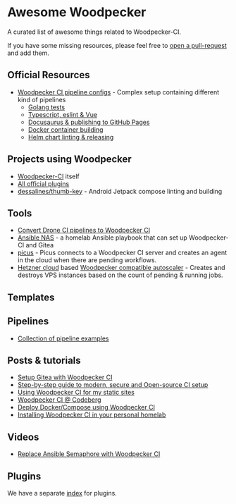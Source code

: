 # Awesome Woodpecker

A curated list of awesome things related to Woodpecker-CI.

If you have some missing resources, please feel free to [open a pull-request](https://github.com/woodpecker-ci/woodpecker/edit/master/docs/docs/92-awesome.md) and add them.

## Official Resources

- [Woodpecker CI pipeline configs](https://github.com/woodpecker-ci/woodpecker/tree/master/.woodpecker) - Complex setup containing different kind of pipelines
  - [Golang tests](https://github.com/woodpecker-ci/woodpecker/blob/master/.woodpecker/test.yml)
  - [Typescript, eslint & Vue](https://github.com/woodpecker-ci/woodpecker/blob/master/.woodpecker/web.yml)
  - [Docusaurus & publishing to GitHub Pages](https://github.com/woodpecker-ci/woodpecker/blob/master/.woodpecker/docs.yml)
  - [Docker container building](https://github.com/woodpecker-ci/woodpecker/blob/master/.woodpecker/docker.yml)
  - [Helm chart linting & releasing](https://github.com/woodpecker-ci/woodpecker/blob/master/.woodpecker/helm.yml)

## Projects using Woodpecker

- [Woodpecker-CI](https://github.com/woodpecker-ci/woodpecker/tree/master/.woodpecker) itself
- [All official plugins](https://github.com/woodpecker-ci?q=plugin&type=all)
- [dessalines/thumb-key](https://github.com/dessalines/thumb-key/blob/main/.woodpecker.yml) - Android Jetpack compose linting and building

## Tools

- [Convert Drone CI pipelines to Woodpecker CI](https://codeberg.org/lafriks/woodpecker-pipeline-transform)
- [Ansible NAS](https://github.com/davestephens/ansible-nas/) - a homelab Ansible playbook that can set up Woodpecker-CI and Gitea
- [picus](https://github.com/windsource/picus) - Picus connects to a Woodpecker CI server and creates an agent in the cloud when there are pending workflows.
- [Hetzner cloud](https://www.hetzner.com/cloud) based [Woodpecker compatible autoscaler](https://git.ljoonal.xyz/ljoonal/hetzner-ci-autoscaler) - Creates and destroys VPS instances based on the count of pending & running jobs.

## Templates

## Pipelines

- [Collection of pipeline examples](https://codeberg.org/Codeberg-CI/examples)

## Posts & tutorials

- [Setup Gitea with Woodpecker CI](https://containers.fan/posts/setup-gitea-with-woodpecker-ci/)
- [Step-by-step guide to modern, secure and Open-source CI setup](https://devforth.io/blog/step-by-step-guide-to-modern-secure-ci-setup/)
- [Using Woodpecker CI for my static sites](https://jan.wildeboer.net/2022/07/Woodpecker-CI-Jekyll/)
- [Woodpecker CI @ Codeberg](https://www.sarkasti.eu/articles/post/woodpecker/)
- [Deploy Docker/Compose using Woodpecker CI](https://hinty.io/vverenko/deploy-docker-compose-using-woodpecker-ci/)
- [Installing Woodpecker CI in your personal homelab](https://pwa.io/articles/installing-woodpecker-in-your-homelab/)

## Videos

- [Replace Ansible Semaphore with Woodpecker CI](https://www.youtube.com/watch?v=d610YPvCB0E)

## Plugins

We have a separate [index](/plugins) for plugins.
